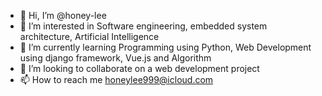 - 👋 Hi, I’m @honey-lee
- 👀 I’m interested in Software engineering, embedded system architecture, Artificial Intelligence
- 🌱 I’m currently learning Programming using Python, Web Development using django framework, Vue.js and Algorithm
- 💞️ I’m looking to collaborate on a web development project
- 📫 How to reach me honeylee999@icloud.com

<!---
honey-lee/honey-lee is a ✨ special ✨ repository because its `README.md` (this file) appears on your GitHub profile.
You can click the Preview link to take a look at your changes.
--->
